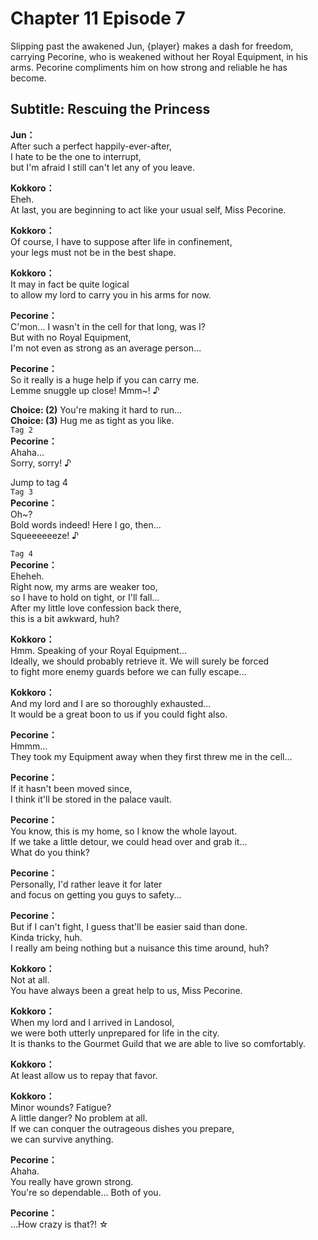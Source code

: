 # Chapter 11 Episode 7
Slipping past the awakened Jun, {player} makes a dash for freedom, carrying Pecorine, who is weakened without her Royal Equipment, in his arms. Pecorine compliments him on how strong and reliable he has become.
  
## Subtitle: Rescuing the Princess
  
**Jun：**  
After such a perfect happily-ever-after,  
I hate to be the one to interrupt,  
but I'm afraid I still can't let any of you leave.  
  
**Kokkoro：**  
Eheh.  
At last, you are beginning to act like your usual self, Miss Pecorine.  
  
**Kokkoro：**  
Of course, I have to suppose after life in confinement,  
your legs must not be in the best shape.  
  
**Kokkoro：**  
It may in fact be quite logical  
to allow my lord to carry you in his arms for now.  
  
**Pecorine：**  
C'mon... I wasn't in the cell for that long, was I?  
But with no Royal Equipment,  
I'm not even as strong as an average person...  
  
**Pecorine：**  
So it really is a huge help if you can carry me.  
Lemme snuggle up close! Mmm~! ♪  
  
**Choice: (2)**  You're making it hard to run...  
**Choice: (3)**  Hug me as tight as you like.  
`Tag 2`  
**Pecorine：**  
Ahaha...  
 Sorry, sorry! ♪  
  
Jump to tag 4  
`Tag 3`  
**Pecorine：**  
Oh~?  
Bold words indeed! Here I go, then...  
 Squeeeeeeze! ♪  
  
`Tag 4`  
**Pecorine：**  
Eheheh.  
 Right now, my arms are weaker too,  
so I have to hold on tight, or I'll fall...  
After my little love confession back there,  
 this is a bit awkward, huh?  
  
**Kokkoro：**  
Hmm. Speaking of your Royal Equipment...  
Ideally, we should probably retrieve it. We will surely be forced  
to fight more enemy guards before we can fully escape...  
  
**Kokkoro：**  
And my lord and I are so thoroughly exhausted...  
It would be a great boon to us if you could fight also.  
  
**Pecorine：**  
Hmmm...  
They took my Equipment away when they first threw me in the cell...  
  
**Pecorine：**  
If it hasn't been moved since,  
I think it'll be stored in the palace vault.  
  
**Pecorine：**  
You know, this is my home, so I know the whole layout.  
If we take a little detour, we could head over and grab it...  
What do you think?  
  
**Pecorine：**  
Personally, I'd rather leave it for later  
and focus on getting you guys to safety...  
  
**Pecorine：**  
But if I can't fight, I guess that'll be easier said than done.  
Kinda tricky, huh.  
I really am being nothing but a nuisance this time around, huh?  
  
**Kokkoro：**  
Not at all.  
You have always been a great help to us, Miss Pecorine.  
  
**Kokkoro：**  
When my lord and I arrived in Landosol,  
we were both utterly unprepared for life in the city.  
It is thanks to the Gourmet Guild that we are able to live so comfortably.  
  
**Kokkoro：**  
At least allow us to repay that favor.  
  
**Kokkoro：**  
Minor wounds? Fatigue?  
 A little danger? No problem at all.  
If we can conquer the outrageous dishes you prepare,  
we can survive anything.  
  
**Pecorine：**  
Ahaha.  
 You really have grown strong.  
You're so dependable... Both of you.  
  
**Pecorine：**  
...How crazy is that?! ☆  
